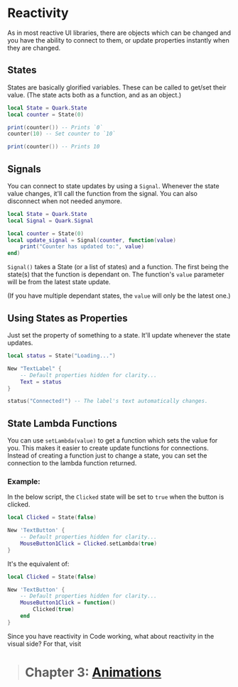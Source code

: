 # Reactivity
As in most reactive UI libraries, there are objects which can be changed and you have the ability to connect to them, or update properties instantly when they are changed.
## States
States are basically glorified variables. These can be called to get/set their value. (The state acts both as a function, and as an object.)
```lua
local State = Quark.State
local counter = State(0)

print(counter()) -- Prints `0`
counter(10) -- Set counter to `10`

print(counter()) -- Prints 10
```
## Signals
You can connect to state updates by using a `Signal`.
Whenever the state value changes, it'll call the function from the signal. You can also disconnect when not needed anymore.
```lua
local State = Quark.State
local Signal = Quark.Signal

local counter = State(0)
local update_signal = Signal(counter, function(value)
    print("Counter has updated to:", value)
end)
```
`Signal()` takes a State (or a list of states) and a function.
The first being the state(s) that the function is dependant on. The function's `value` parameter will be from the latest state update.

(If you have multiple dependant states, the `value` will only be the latest one.)
## Using States as Properties
Just set the property of something to a state. It'll update whenever the state updates.
```lua
local status = State("Loading...")

New "TextLabel" {
    -- Default properties hidden for clarity...
    Text = status
}

status("Connected!") -- The label's text automatically changes.
```
## State Lambda Functions
You can use `setLambda(value)` to get a function which sets the value for you. This makes it easier to create update functions for connections. Instead of creating a function just to change a state, you can set the connection to the lambda function returned.

### Example:
In the below script, the `Clicked` state will be set to `true` when the button is clicked.
```lua
local Clicked = State(false)

New 'TextButton' {
    -- Default properties hidden for clarity...
    MouseButton1Click = Clicked.setLambda(true)
}
```
It's the equivalent of:
```lua
local Clicked = State(false)

New 'TextButton' {
    -- Default properties hidden for clarity...
    MouseButton1Click = function()
        Clicked(true)
    end
}
```
Since you have reactivity in Code working, what about reactivity in the visual side? For that, visit
> # Chapter 3: [Animations](3.Animations.md)